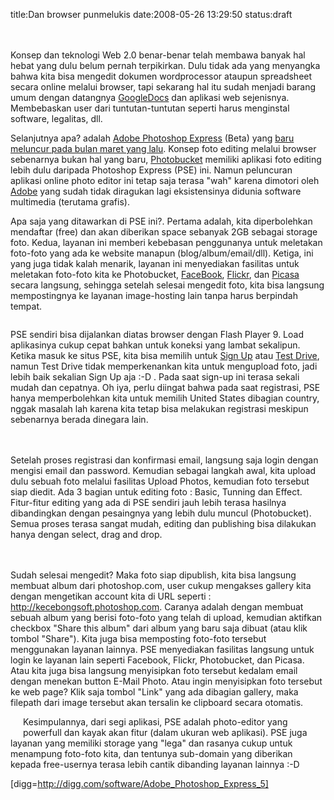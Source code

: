 title:Dan browser punmelukis
date:2008-05-26 13:29:50
status:draft

<img src="http://kecebongsoft.files.wordpress.com/2008/05/pse0.jpg" alt="" hspace="10" vspace="10" />

Konsep dan teknologi Web 2.0 benar-benar telah membawa banyak hal hebat yang dulu belum pernah terpikirkan. Dulu tidak ada yang menyangka bahwa kita bisa mengedit dokumen wordprocessor ataupun spreadsheet secara online melalui browser, tapi sekarang hal itu sudah menjadi barang umum dengan datangnya <a href="http://docs.google.com/">GoogleDocs</a> dan aplikasi web sejenisnya. Membebaskan user dari tuntutan-tuntutan seperti harus menginstal software, legalitas, dll.<!--more-->

Selanjutnya apa? adalah <a href="http://www.photoshop.com/express">Adobe Photoshop Express</a> (Beta) yang <a href="http://www.news.com/2300-1046_3-6235716-1.html">baru meluncur pada bulan maret yang lalu</a>. Konsep foto editing melalui browser sebenarnya bukan hal yang baru, <a href="http://www.photobucket.com">Photobucket</a> memiliki aplikasi foto editing lebih dulu daripada Photoshop Express (PSE) ini. Namun peluncuran aplikasi online photo editor ini tetap saja terasa "wah" karena dimotori oleh <a href="http://www.adobe.com/">Adobe</a> yang sudah tidak diragukan lagi eksistensinya didunia software multimedia (terutama grafis).

Apa saja yang ditawarkan di PSE ini?. Pertama adalah, kita diperbolehkan mendaftar (free) dan akan diberikan space sebanyak 2GB sebagai storage foto. Kedua, layanan ini memberi kebebasan penggunanya untuk meletakan foto-foto yang ada ke website manapun (blog/album/email/dll). Ketiga, ini yang juga tidak kalah menarik, layanan ini menyediakan fasilitas untuk meletakan foto-foto kita ke Photobucket, <a href="http://www.facebook.com">FaceBook</a>, <a href="http://www.flickr.com">Flickr</a>, dan <a href="http://picasa.google.com/">Picasa</a> secara langsung, sehingga setelah selesai mengedit foto, kita bisa langsung mempostingnya ke layanan image-hosting lain tanpa harus berpindah tempat.

<img src="http://kecebongsoft.files.wordpress.com/2008/05/pse4.jpg" alt="" />

PSE sendiri bisa dijalankan diatas browser dengan Flash Player 9. Load aplikasinya cukup cepat bahkan untuk koneksi yang lambat sekalipun. Ketika masuk ke situs PSE, kita bisa memilih untuk <a href="https://www.photoshop.com/express/index.html?bypass&amp;wf=register">Sign Up</a> atau <a href="https://www.photoshop.com/express/index.html?bypass&amp;wf=testdrive">Test Drive</a>, namun Test Drive tidak memperkenankan kita untuk mengupload foto, jadi lebih baik sekalian Sign Up aja :-D . Pada saat sign-up ini terasa sekali mudah dan cepatnya. Oh iya, perlu diingat bahwa pada saat registrasi, PSE hanya memperbolehkan kita untuk memilih United States dibagian country, nggak masalah lah karena kita tetap bisa melakukan registrasi meskipun sebenarnya berada dinegara lain.

<img src="http://kecebongsoft.files.wordpress.com/2008/05/pse1.jpg" alt="" hspace="10" vspace="10" />

Setelah proses registrasi dan konfirmasi email, langsung saja login dengan mengisi email dan password. Kemudian sebagai langkah awal, kita upload dulu sebuah foto melalui fasilitas Upload Photos, kemudian foto tersebut siap diedit. Ada 3 bagian untuk editing foto : Basic, Tunning dan Effect. Fitur-fitur editing yang ada di PSE sendiri jauh lebih terasa hasilnya dibandingkan dengan pesaingnya yang lebih dulu muncul (Photobucket). Semua proses terasa sangat mudah, editing dan publishing bisa dilakukan hanya dengan select, drag and drop.

<img src="http://i247.photobucket.com/albums/gg153/kecebongsoft/pse2.jpg" alt="" hspace="10" vspace="10" />

Sudah selesai mengedit? Maka foto siap dipublish, kita bisa langsung membuat album dari photoshop.com, user cukup mengakses gallery kita dengan mengetikan account kita di URL seperti : http://kecebongsoft.photoshop.com. Caranya adalah dengan membuat sebuah album yang berisi foto-foto yang telah di upload, kemudian aktifkan checkbox "Share this album" dari album yang baru saja dibuat (atau klik tombol "Share"). Kita juga bisa memposting foto-foto tersebut menggunakan layanan lainnya. PSE menyediakan fasilitas langsung untuk login ke layanan lain seperti Facebook, Flickr, Photobucket, dan Picasa. Atau kita juga bisa langsung menyisipkan foto tersebut kedalam email dengan menekan button E-Mail Photo. Atau ingin menyisipkan foto tersebut ke web page? Klik saja tombol "Link" yang ada dibagian gallery, maka filepath dari image tersebut akan tersalin ke clipboard secara otomatis.

<img class="alignleft" style="float:left;" src="http://i247.photobucket.com/albums/gg153/kecebongsoft/pse3.jpg" alt="" hspace="10" vspace="10" align="left" />

Kesimpulannya, dari segi aplikasi, PSE adalah photo-editor yang powerfull dan kayak akan fitur (dalam ukuran web aplikasi). PSE juga layanan yang memiliki storage yang "lega" dan rasanya cukup untuk menampung foto-foto kita, dan tentunya sub-domain yang diberikan kepada free-usernya terasa lebih cantik dibanding layanan lainnya :-D

[digg=http://digg.com/software/Adobe_Photoshop_Express_5]